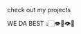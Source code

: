 check out my projects 

WE DA BEST 👆🏻👁️🫦👁️💯

<!---
s-hdz/s-hdz is a ✨ special ✨ repository because its `README.md` (this file) appears on your GitHub profile.
You can click the Preview link to take a look at your changes.
--->
